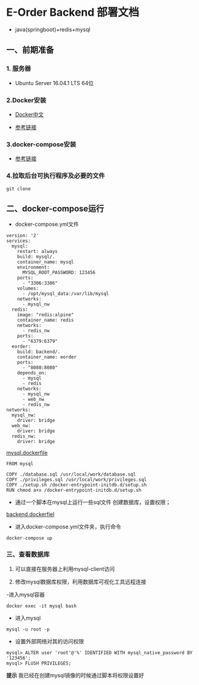# E-Order Backend 部署文档
- java(springboot)+redis+mysql
## 一、前期准备
### 1. 服务器

- Ubuntu Server 16.04.1 LTS 64位

### 2.Docker安装

- [Docker中文](http://www.docker.org.cn/)

- [参考链接](https://blog.csdn.net/bingzhongdehuoyan/article/details/79411479)

### 3.docker-compose安装

- [参考链接](https://blog.csdn.net/gsying1474/article/details/52988784)

### 4.拉取后台可执行程序及必要的文件

```
git clone
```

## 二、docker-compose运行

- docker-compose.yml文件
```
version: '2'
services:
  mysql:
    restart: always
    build: mysql/.
    container_name: mysql
    environment:
      MYSQL_ROOT_PASSWORD: 123456
    ports:
      - "3306:3306"
    volumes:
      - /opt/mysql_data:/var/lib/mysql
    networks:
      - mysql_nw
  redis:
    image: "redis:alpine"
    container_name: redis
    networks:
      - redis_nw
    ports:
      - "6379:6379"
  eorder:
    build: backend/.
    container_name: eorder
    ports:
      - "8080:8080"
    depends_on:
      - mysql
      - redis
    networks:
      - mysql_nw
      - web_nw
      - redis_nw
networks:
  mysql_nw:
    driver: bridge
  web_nw:
    driver: bridge
  redis_nw:
    driver: bridge
```
[mysql.dockerfile](https://github.com/E-Order/back-end/blob/master/deployment/mysql/Dockerfile)
```
FROM mysql

COPY ./database.sql /usr/local/work/database.sql
COPY ./privileges.sql /usr/local/work/privileges.sql
COPY ./setup.sh /docker-entrypoint-initdb.d/setup.sh
RUN chmod a+x /docker-entrypoint-initdb.d/setup.sh
```
- 通过一个脚本在mysql上运行一些sql文件 创建数据库，设置权限；

[backend.dockerfiel](https://github.com/E-Order/back-end/blob/master/deployment/backend/Dockerfile)

- 进入docker-compose.yml文件夹，执行命令

```
docker-compose up
```

### 三、查看数据库

1. 可以直接在服务器上利用mysql-client访问

2. 修改mysql数据库权限，利用数据库可视化工具远程连接

-进入mysql容器
```
docker exec -it mysql bash 
```
- 进入mysql
```
mysql -u root -p
```
- 设置外部网络对其的访问权限
```
mysql> ALTER user 'root'@'%' IDENTIFIED WITH mysql_native_password BY '123456';
mysql> FLUSH PRIVILEGES; 

```
**提示** 我已经在创建mysql镜像的时候通过脚本将权限设置好
